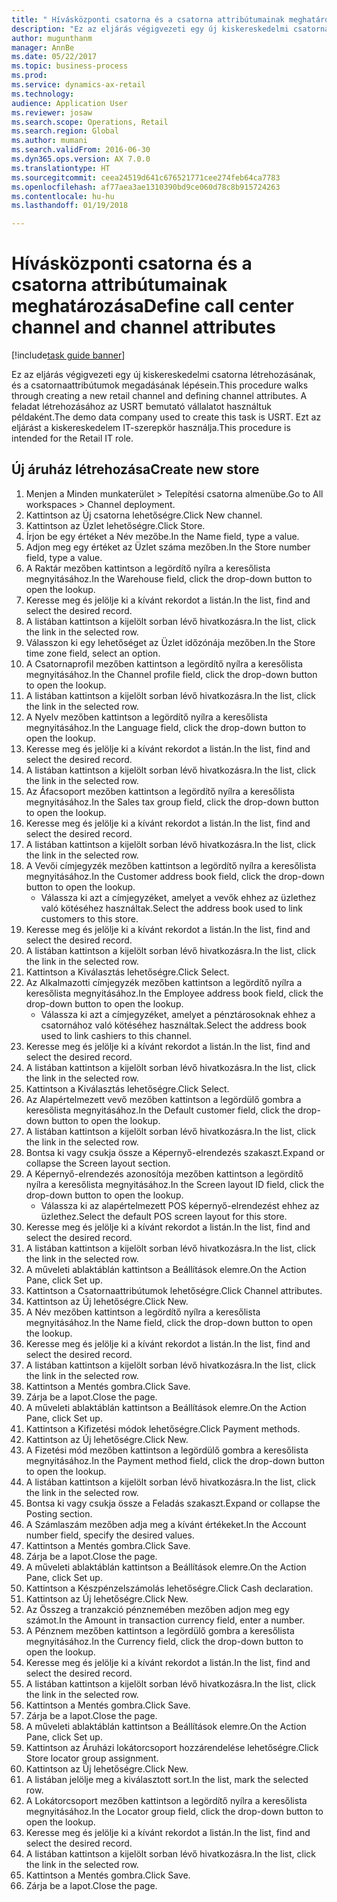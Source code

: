 ```yaml
--- 
title: " Hívásközponti csatorna és a csatorna attribútumainak meghatározása"
description: "Ez az eljárás végigvezeti egy új kiskereskedelmi csatorna létrehozásának, és a csatornaattribútumok megadásának lépésein."
author: mugunthanm
manager: AnnBe
ms.date: 05/22/2017
ms.topic: business-process
ms.prod: 
ms.service: dynamics-ax-retail
ms.technology: 
audience: Application User
ms.reviewer: josaw
ms.search.scope: Operations, Retail
ms.search.region: Global
ms.author: mumani
ms.search.validFrom: 2016-06-30
ms.dyn365.ops.version: AX 7.0.0
ms.translationtype: HT
ms.sourcegitcommit: ceea24519d641c676521771cee274feb64ca7783
ms.openlocfilehash: af77aea3ae1310390bd9ce060d78c8b915724263
ms.contentlocale: hu-hu
ms.lasthandoff: 01/19/2018

---
```

# <a name="define-call-center-channel-and-channel-attributes"></a><span data-ttu-id="d61bb-103"> Hívásközponti csatorna és a csatorna attribútumainak meghatározása</span><span class="sxs-lookup"><span data-stu-id="d61bb-103">Define call center channel and channel attributes</span></span>

[!include[task guide banner](../includes/task-guide-banner.md)]

<span data-ttu-id="d61bb-104">Ez az eljárás végigvezeti egy új kiskereskedelmi csatorna létrehozásának, és a csatornaattribútumok megadásának lépésein.</span><span class="sxs-lookup"><span data-stu-id="d61bb-104">This procedure walks through creating a new retail channel and defining channel attributes.</span></span> <span data-ttu-id="d61bb-105">A feladat létrehozásához az USRT bemutató vállalatot használtuk példaként.</span><span class="sxs-lookup"><span data-stu-id="d61bb-105">The demo data company used to create this task is USRT.</span></span> <span data-ttu-id="d61bb-106">Ezt az eljárást a kiskereskedelem IT-szerepkör használja.</span><span class="sxs-lookup"><span data-stu-id="d61bb-106">This procedure is intended for the Retail IT role.</span></span>


## <a name="create-new-store"></a><span data-ttu-id="d61bb-107">Új áruház létrehozása</span><span class="sxs-lookup"><span data-stu-id="d61bb-107">Create new store</span></span>
1. <span data-ttu-id="d61bb-108">Menjen a Minden munkaterület > Telepítési csatorna almenübe.</span><span class="sxs-lookup"><span data-stu-id="d61bb-108">Go to All workspaces > Channel deployment.</span></span>
2. <span data-ttu-id="d61bb-109">Kattintson az Új csatorna lehetőségre.</span><span class="sxs-lookup"><span data-stu-id="d61bb-109">Click New channel.</span></span>
3. <span data-ttu-id="d61bb-110">Kattintson az Üzlet lehetőségre.</span><span class="sxs-lookup"><span data-stu-id="d61bb-110">Click Store.</span></span>
4. <span data-ttu-id="d61bb-111">Írjon be egy értéket a Név mezőbe.</span><span class="sxs-lookup"><span data-stu-id="d61bb-111">In the Name field, type a value.</span></span>
5. <span data-ttu-id="d61bb-112">Adjon meg egy értéket az Üzlet száma mezőben.</span><span class="sxs-lookup"><span data-stu-id="d61bb-112">In the Store number field, type a value.</span></span>
6. <span data-ttu-id="d61bb-113">A Raktár mezőben kattintson a legördítő nyílra a keresőlista megnyitásához.</span><span class="sxs-lookup"><span data-stu-id="d61bb-113">In the Warehouse field, click the drop-down button to open the lookup.</span></span>
7. <span data-ttu-id="d61bb-114">Keresse meg és jelölje ki a kívánt rekordot a listán.</span><span class="sxs-lookup"><span data-stu-id="d61bb-114">In the list, find and select the desired record.</span></span>
8. <span data-ttu-id="d61bb-115">A listában kattintson a kijelölt sorban lévő hivatkozásra.</span><span class="sxs-lookup"><span data-stu-id="d61bb-115">In the list, click the link in the selected row.</span></span>
9. <span data-ttu-id="d61bb-116">Válasszon ki egy lehetőséget az Üzlet időzónája mezőben.</span><span class="sxs-lookup"><span data-stu-id="d61bb-116">In the Store time zone field, select an option.</span></span>
10. <span data-ttu-id="d61bb-117">A Csatornaprofil mezőben kattintson a legördítő nyílra a keresőlista megnyitásához.</span><span class="sxs-lookup"><span data-stu-id="d61bb-117">In the Channel profile field, click the drop-down button to open the lookup.</span></span>
11. <span data-ttu-id="d61bb-118">A listában kattintson a kijelölt sorban lévő hivatkozásra.</span><span class="sxs-lookup"><span data-stu-id="d61bb-118">In the list, click the link in the selected row.</span></span>
12. <span data-ttu-id="d61bb-119">A Nyelv mezőben kattintson a legördítő nyílra a keresőlista megnyitásához.</span><span class="sxs-lookup"><span data-stu-id="d61bb-119">In the Language field, click the drop-down button to open the lookup.</span></span>
13. <span data-ttu-id="d61bb-120">Keresse meg és jelölje ki a kívánt rekordot a listán.</span><span class="sxs-lookup"><span data-stu-id="d61bb-120">In the list, find and select the desired record.</span></span>
14. <span data-ttu-id="d61bb-121">A listában kattintson a kijelölt sorban lévő hivatkozásra.</span><span class="sxs-lookup"><span data-stu-id="d61bb-121">In the list, click the link in the selected row.</span></span>
15. <span data-ttu-id="d61bb-122">Az Áfacsoport mezőben kattintson a legördítő nyílra a keresőlista megnyitásához.</span><span class="sxs-lookup"><span data-stu-id="d61bb-122">In the Sales tax group field, click the drop-down button to open the lookup.</span></span>
16. <span data-ttu-id="d61bb-123">Keresse meg és jelölje ki a kívánt rekordot a listán.</span><span class="sxs-lookup"><span data-stu-id="d61bb-123">In the list, find and select the desired record.</span></span>
17. <span data-ttu-id="d61bb-124">A listában kattintson a kijelölt sorban lévő hivatkozásra.</span><span class="sxs-lookup"><span data-stu-id="d61bb-124">In the list, click the link in the selected row.</span></span>
18. <span data-ttu-id="d61bb-125">A Vevői címjegyzék mezőben kattintson a legördítő nyílra a keresőlista megnyitásához.</span><span class="sxs-lookup"><span data-stu-id="d61bb-125">In the Customer address book field, click the drop-down button to open the lookup.</span></span>
    * <span data-ttu-id="d61bb-126">Válassza ki azt a címjegyzéket, amelyet a vevők ehhez az üzlethez való kötéséhez használtak.</span><span class="sxs-lookup"><span data-stu-id="d61bb-126">Select the address book used to link customers to this store.</span></span>  
19. <span data-ttu-id="d61bb-127">Keresse meg és jelölje ki a kívánt rekordot a listán.</span><span class="sxs-lookup"><span data-stu-id="d61bb-127">In the list, find and select the desired record.</span></span>
20. <span data-ttu-id="d61bb-128">A listában kattintson a kijelölt sorban lévő hivatkozásra.</span><span class="sxs-lookup"><span data-stu-id="d61bb-128">In the list, click the link in the selected row.</span></span>
21. <span data-ttu-id="d61bb-129">Kattintson a Kiválasztás lehetőségre.</span><span class="sxs-lookup"><span data-stu-id="d61bb-129">Click Select.</span></span>
22. <span data-ttu-id="d61bb-130">Az Alkalmazotti címjegyzék mezőben kattintson a legördítő nyílra a keresőlista megnyitásához.</span><span class="sxs-lookup"><span data-stu-id="d61bb-130">In the Employee address book field, click the drop-down button to open the lookup.</span></span>
    * <span data-ttu-id="d61bb-131">Válassza ki azt a címjegyzéket, amelyet a pénztárosoknak ehhez a csatornához való kötéséhez használtak.</span><span class="sxs-lookup"><span data-stu-id="d61bb-131">Select the address book used to link cashiers to this channel.</span></span>  
23. <span data-ttu-id="d61bb-132">Keresse meg és jelölje ki a kívánt rekordot a listán.</span><span class="sxs-lookup"><span data-stu-id="d61bb-132">In the list, find and select the desired record.</span></span>
24. <span data-ttu-id="d61bb-133">A listában kattintson a kijelölt sorban lévő hivatkozásra.</span><span class="sxs-lookup"><span data-stu-id="d61bb-133">In the list, click the link in the selected row.</span></span>
25. <span data-ttu-id="d61bb-134">Kattintson a Kiválasztás lehetőségre.</span><span class="sxs-lookup"><span data-stu-id="d61bb-134">Click Select.</span></span>
26. <span data-ttu-id="d61bb-135">Az Alapértelmezett vevő mezőben kattintson a legördülő gombra a keresőlista megnyitásához.</span><span class="sxs-lookup"><span data-stu-id="d61bb-135">In the Default customer field, click the drop-down button to open the lookup.</span></span>
27. <span data-ttu-id="d61bb-136">A listában kattintson a kijelölt sorban lévő hivatkozásra.</span><span class="sxs-lookup"><span data-stu-id="d61bb-136">In the list, click the link in the selected row.</span></span>
28. <span data-ttu-id="d61bb-137">Bontsa ki vagy csukja össze a Képernyő-elrendezés szakaszt.</span><span class="sxs-lookup"><span data-stu-id="d61bb-137">Expand or collapse the Screen layout section.</span></span>
29. <span data-ttu-id="d61bb-138">A Képernyő-elrendezés azonosítója mezőben kattintson a legördítő nyílra a keresőlista megnyitásához.</span><span class="sxs-lookup"><span data-stu-id="d61bb-138">In the Screen layout ID field, click the drop-down button to open the lookup.</span></span>
    * <span data-ttu-id="d61bb-139">Válassza ki az alapértelmezett POS képernyő-elrendezést ehhez az üzlethez.</span><span class="sxs-lookup"><span data-stu-id="d61bb-139">Select the default POS screen layout for this store.</span></span>  
30. <span data-ttu-id="d61bb-140">Keresse meg és jelölje ki a kívánt rekordot a listán.</span><span class="sxs-lookup"><span data-stu-id="d61bb-140">In the list, find and select the desired record.</span></span>
31. <span data-ttu-id="d61bb-141">A listában kattintson a kijelölt sorban lévő hivatkozásra.</span><span class="sxs-lookup"><span data-stu-id="d61bb-141">In the list, click the link in the selected row.</span></span>
32. <span data-ttu-id="d61bb-142">A műveleti ablaktáblán kattintson a Beállítások elemre.</span><span class="sxs-lookup"><span data-stu-id="d61bb-142">On the Action Pane, click Set up.</span></span>
33. <span data-ttu-id="d61bb-143">Kattintson a Csatornaattribútumok lehetőségre.</span><span class="sxs-lookup"><span data-stu-id="d61bb-143">Click Channel attributes.</span></span>
34. <span data-ttu-id="d61bb-144">Kattintson az Új lehetőségre.</span><span class="sxs-lookup"><span data-stu-id="d61bb-144">Click New.</span></span>
35. <span data-ttu-id="d61bb-145">A Név mezőben kattintson a legördítő nyílra a keresőlista megnyitásához.</span><span class="sxs-lookup"><span data-stu-id="d61bb-145">In the Name field, click the drop-down button to open the lookup.</span></span>
36. <span data-ttu-id="d61bb-146">Keresse meg és jelölje ki a kívánt rekordot a listán.</span><span class="sxs-lookup"><span data-stu-id="d61bb-146">In the list, find and select the desired record.</span></span>
37. <span data-ttu-id="d61bb-147">A listában kattintson a kijelölt sorban lévő hivatkozásra.</span><span class="sxs-lookup"><span data-stu-id="d61bb-147">In the list, click the link in the selected row.</span></span>
38. <span data-ttu-id="d61bb-148">Kattintson a Mentés gombra.</span><span class="sxs-lookup"><span data-stu-id="d61bb-148">Click Save.</span></span>
39. <span data-ttu-id="d61bb-149">Zárja be a lapot.</span><span class="sxs-lookup"><span data-stu-id="d61bb-149">Close the page.</span></span>
40. <span data-ttu-id="d61bb-150">A műveleti ablaktáblán kattintson a Beállítások elemre.</span><span class="sxs-lookup"><span data-stu-id="d61bb-150">On the Action Pane, click Set up.</span></span>
41. <span data-ttu-id="d61bb-151">Kattintson a Kifizetési módok lehetőségre.</span><span class="sxs-lookup"><span data-stu-id="d61bb-151">Click Payment methods.</span></span>
42. <span data-ttu-id="d61bb-152">Kattintson az Új lehetőségre.</span><span class="sxs-lookup"><span data-stu-id="d61bb-152">Click New.</span></span>
43. <span data-ttu-id="d61bb-153">A Fizetési mód mezőben kattintson a legördülő gombra a keresőlista megnyitásához.</span><span class="sxs-lookup"><span data-stu-id="d61bb-153">In the Payment method field, click the drop-down button to open the lookup.</span></span>
44. <span data-ttu-id="d61bb-154">A listában kattintson a kijelölt sorban lévő hivatkozásra.</span><span class="sxs-lookup"><span data-stu-id="d61bb-154">In the list, click the link in the selected row.</span></span>
45. <span data-ttu-id="d61bb-155">Bontsa ki vagy csukja össze a Feladás szakaszt.</span><span class="sxs-lookup"><span data-stu-id="d61bb-155">Expand or collapse the Posting section.</span></span>
46. <span data-ttu-id="d61bb-156">A Számlaszám mezőben adja meg a kívánt értékeket.</span><span class="sxs-lookup"><span data-stu-id="d61bb-156">In the Account number field, specify the desired values.</span></span>
47. <span data-ttu-id="d61bb-157">Kattintson a Mentés gombra.</span><span class="sxs-lookup"><span data-stu-id="d61bb-157">Click Save.</span></span>
48. <span data-ttu-id="d61bb-158">Zárja be a lapot.</span><span class="sxs-lookup"><span data-stu-id="d61bb-158">Close the page.</span></span>
49. <span data-ttu-id="d61bb-159">A műveleti ablaktáblán kattintson a Beállítások elemre.</span><span class="sxs-lookup"><span data-stu-id="d61bb-159">On the Action Pane, click Set up.</span></span>
50. <span data-ttu-id="d61bb-160">Kattintson a Készpénzelszámolás lehetőségre.</span><span class="sxs-lookup"><span data-stu-id="d61bb-160">Click Cash declaration.</span></span>
51. <span data-ttu-id="d61bb-161">Kattintson az Új lehetőségre.</span><span class="sxs-lookup"><span data-stu-id="d61bb-161">Click New.</span></span>
52. <span data-ttu-id="d61bb-162">Az Összeg a tranzakció pénznemében mezőben adjon meg egy számot.</span><span class="sxs-lookup"><span data-stu-id="d61bb-162">In the Amount in transaction currency field, enter a number.</span></span>
53. <span data-ttu-id="d61bb-163">A Pénznem mezőben kattintson a legördülő gombra a keresőlista megnyitásához.</span><span class="sxs-lookup"><span data-stu-id="d61bb-163">In the Currency field, click the drop-down button to open the lookup.</span></span>
54. <span data-ttu-id="d61bb-164">Keresse meg és jelölje ki a kívánt rekordot a listán.</span><span class="sxs-lookup"><span data-stu-id="d61bb-164">In the list, find and select the desired record.</span></span>
55. <span data-ttu-id="d61bb-165">A listában kattintson a kijelölt sorban lévő hivatkozásra.</span><span class="sxs-lookup"><span data-stu-id="d61bb-165">In the list, click the link in the selected row.</span></span>
56. <span data-ttu-id="d61bb-166">Kattintson a Mentés gombra.</span><span class="sxs-lookup"><span data-stu-id="d61bb-166">Click Save.</span></span>
57. <span data-ttu-id="d61bb-167">Zárja be a lapot.</span><span class="sxs-lookup"><span data-stu-id="d61bb-167">Close the page.</span></span>
58. <span data-ttu-id="d61bb-168">A műveleti ablaktáblán kattintson a Beállítások elemre.</span><span class="sxs-lookup"><span data-stu-id="d61bb-168">On the Action Pane, click Set up.</span></span>
59. <span data-ttu-id="d61bb-169">Kattintson az Áruházi lokátorcsoport hozzárendelése lehetőségre.</span><span class="sxs-lookup"><span data-stu-id="d61bb-169">Click Store locator group assignment.</span></span>
60. <span data-ttu-id="d61bb-170">Kattintson az Új lehetőségre.</span><span class="sxs-lookup"><span data-stu-id="d61bb-170">Click New.</span></span>
61. <span data-ttu-id="d61bb-171">A listában jelölje meg a kiválasztott sort.</span><span class="sxs-lookup"><span data-stu-id="d61bb-171">In the list, mark the selected row.</span></span>
62. <span data-ttu-id="d61bb-172">A Lokátorcsoport mezőben kattintson a legördítő nyílra a keresőlista megnyitásához.</span><span class="sxs-lookup"><span data-stu-id="d61bb-172">In the Locator group field, click the drop-down button to open the lookup.</span></span>
63. <span data-ttu-id="d61bb-173">Keresse meg és jelölje ki a kívánt rekordot a listán.</span><span class="sxs-lookup"><span data-stu-id="d61bb-173">In the list, find and select the desired record.</span></span>
64. <span data-ttu-id="d61bb-174">A listában kattintson a kijelölt sorban lévő hivatkozásra.</span><span class="sxs-lookup"><span data-stu-id="d61bb-174">In the list, click the link in the selected row.</span></span>
65. <span data-ttu-id="d61bb-175">Kattintson a Mentés gombra.</span><span class="sxs-lookup"><span data-stu-id="d61bb-175">Click Save.</span></span>
66. <span data-ttu-id="d61bb-176">Zárja be a lapot.</span><span class="sxs-lookup"><span data-stu-id="d61bb-176">Close the page.</span></span>


